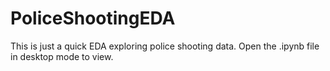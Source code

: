 # PoliceShootingEDA

This is just a quick EDA exploring police shooting data. Open the .ipynb file in desktop mode to view.
